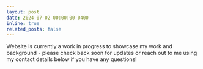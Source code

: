 ```yaml
---
layout: post
date: 2024-07-02 00:00:00-0400
inline: true
related_posts: false
---
```


Website is currently a work in progress to showcase my work and background - please check back soon for updates or reach out to me using my contact details below if you have any questions!